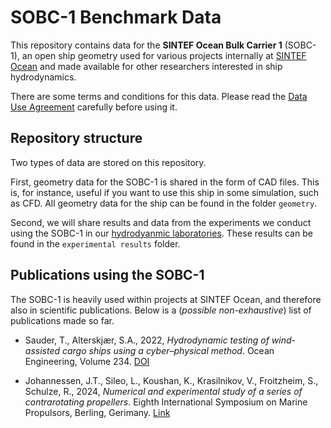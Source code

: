 # SOBC-1 Benchmark Data

This repository contains data for the **SINTEF Ocean Bulk Carrier 1** (SOBC-1), an open ship geometry used for various projects internally at [SINTEF Ocean](https://www.sintef.no/sintef-ocean/) and made available for other researchers interested in ship hydrodynamics. 

There are some terms and conditions for this data. Please read the [Data Use Agreement](DATA_USE_AGREEMENT.md) carefully before using it.

## Repository structure

Two types of data are stored on this repository. 

First, geometry data for the SOBC-1 is shared in the form of CAD files. This is, for instance, useful if you want to use this ship in some simulation, such as CFD. All geometry data for the ship can be found in the folder `geometry`.

Second, we will share results and data from the experiments we conduct using the SOBC-1 in our [hydrodyanmic laboratories](https://www.sintef.no/sintef-ocean/laboratorier/). These results can be found in the `experimental results` folder.

## Publications using the SOBC-1

The SOBC-1 is heavily used within projects at SINTEF Ocean, and therefore also in scientific publications. Below is a (*possible non-exhaustive*) list of publications made so far. 

- Sauder, T., Alterskjær, S.A., 2022, *Hydrodynamic testing of wind-assisted cargo ships using a cyber–physical method*. Ocean Engineering, Volume 234. [DOI](https://doi.org/10.1016/j.oceaneng.2021.110206)

- Johannessen, J.T., Sileo, L., Koushan, K., Krasilnikov, V., Froitzheim, S., Schulze, R., 2024, *Numerical and experimental study of a series of contrarotating propellers*. Eighth International Symposium on Marine Propulsors, Berling, Gerimany. [Link](https://d-nb.info/132802640X/34) 